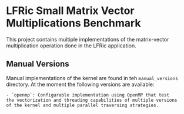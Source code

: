 # LFRic Small Matrix Vector Multiplications Benchmark

This project contains multiple implementations of the matrix-vector
multiplication operation done in the LFRic application. 

## Manual Versions

Manual implementations of the kernel are found in teh `manual_versions`
directory. At the moment the following versions are available:

    - `openmp`: Configurable implementation using OpenMP that test
    the vectorization and threading capabilities of multiple versions
    of the kernel and multiple parallel traversing strategies.
